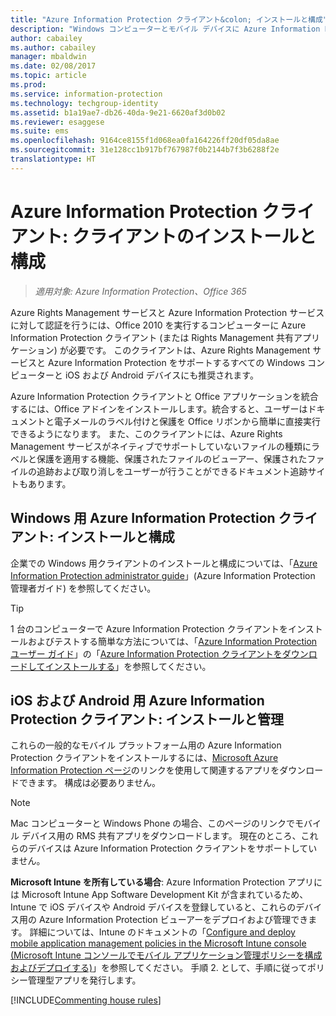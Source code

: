 ```yaml
---
title: "Azure Information Protection クライアント&colon; インストールと構成"
description: "Windows コンピューターとモバイル デバイスに Azure Information Protection クライアントをデプロイする場合の管理者向けの情報です。"
author: cabailey
ms.author: cabailey
manager: mbaldwin
ms.date: 02/08/2017
ms.topic: article
ms.prod: 
ms.service: information-protection
ms.technology: techgroup-identity
ms.assetid: b1a19ae7-db26-40da-9e21-6620af3d0b02
ms.reviewer: esaggese
ms.suite: ems
ms.openlocfilehash: 9164ce8155f1d068ea0fa164226ff20df05da8ae
ms.sourcegitcommit: 31e128cc1b917bf767987f0b2144b7f3b6288f2e
translationtype: HT
---
```

# <a name="azure-information-protection-client-installation-and-configuration-for-clients"></a>Azure Information Protection クライアント: クライアントのインストールと構成

>*適用対象: Azure Information Protection、Office 365*

Azure Rights Management サービスと Azure Information Protection サービスに対して認証を行うには、Office 2010 を実行するコンピューターに Azure Information Protection クライアント (または Rights Management 共有アプリケーション) が必要です。 このクライアントは、Azure Rights Management サービスと Azure Information Protection をサポートするすべての Windows コンピューターと iOS および Android デバイスにも推奨されます。 

Azure Information Protection クライアントと Office アプリケーションを統合するには、Office アドインをインストールします。統合すると、ユーザーはドキュメントと電子メールのラベル付けと保護を Office リボンから簡単に直接実行できるようになります。 また、このクライアントには、Azure Rights Management サービスがネイティブでサポートしていないファイルの種類にラベルと保護を適用する機能、保護されたファイルのビューアー、保護されたファイルの追跡および取り消しをユーザーが行うことができるドキュメント追跡サイトもあります。

## <a name="the-azure-information-protection-client-for-windows-installation-and-configuration"></a>Windows 用 Azure Information Protection クライアント: インストールと構成
企業での Windows 用クライアントのインストールと構成については、「[Azure Information Protection administrator guide](../rms-client/client-admin-guide.md)」(Azure Information Protection 管理者ガイド) を参照してください。

> [!TIP]
> 1 台のコンピューターで Azure Information Protection クライアントをインストールおよびテストする簡単な方法については、「[Azure Information Protection ユーザー ガイド](../rms-client/client-user-guide.md)」の「[Azure Information Protection クライアントをダウンロードしてインストールする](../rms-client/install-client-app.md)」を参照してください。

## <a name="the-azure-information-protection-client-for-ios-and-android-installation-and-management"></a>iOS および Android 用 Azure Information Protection クライアント: インストールと管理
これらの一般的なモバイル プラットフォーム用の Azure Information Protection クライアントをインストールするには、[Microsoft Azure Information Protection ページ](http://go.microsoft.com/fwlink/?LinkId=303970)のリンクを使用して関連するアプリをダウンロードできます。 構成は必要ありません。

> [!NOTE]
> Mac コンピューターと Windows Phone の場合、このページのリンクでモバイル デバイス用の RMS 共有アプリをダウンロードします。 現在のところ、これらのデバイスは Azure Information Protection クライアントをサポートしていません。

**Microsoft Intune を所有している場合**: Azure Information Protection アプリには Microsoft Intune App Software Development Kit が含まれているため、Intune で iOS デバイスや Android デバイスを登録していると、これらのデバイス用の Azure Information Protection ビューアーをデプロイおよび管理できます。 詳細については、Intune のドキュメントの「[Configure and deploy mobile application management policies in the Microsoft Intune console (Microsoft Intune コンソールでモバイル アプリケーション管理ポリシーを構成およびデプロイする)](/intune/deploy-use/configure-and-deploy-mobile-application-management-policies-in-the-microsoft-intune-console)」を参照してください。 手順 2. として、手順に従ってポリシー管理型アプリを発行します。

[!INCLUDE[Commenting house rules](../includes/houserules.md)]


